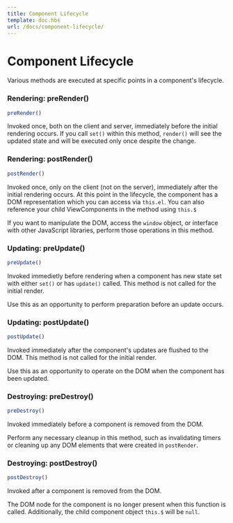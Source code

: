 ```yaml
---
title: Component Lifecycle
template: doc.hbs
url: /docs/component-lifecycle/
---
```


# Component Lifecycle

Various methods are executed at specific points in a component's lifecycle.

<visual><break></break></visual>

### Rendering: preRender()
```javascript
preRender()
```

Invoked once, both on the client and server, immediately before the initial rendering occurs. If you call `set()` within this method, `render()` will see the updated state and will be executed only once despite the change.

### Rendering: postRender()
```javascript
postRender()
```

Invoked once, only on the client (not on the server), immediately after the initial rendering occurs. At this point in the lifecycle, the component has a DOM representation which you can access via `this.el`. You can also reference your child ViewComponents in the method using `this.$`

If you want to manipulate the DOM, access the `window` object, or interface with other JavaScript libraries, perform those operations in this method.

<visual><break></break></visual>

### Updating: preUpdate()
```javascript
preUpdate()
```

Invoked immedietly before rendering when a component has new state set with either `set()` or has `update()` called. This method is not called for the initial render.

Use this as an opportunity to perform preparation before an update occurs.

### Updating: postUpdate()
```javascript
postUpdate()
```

Invoked immediately after the component's updates are flushed to the DOM. This method is not called for the initial render.

Use this as an opportunity to operate on the DOM when the component has been updated.

<visual><break></break></visual>

### Destroying: preDestroy()
```javascript
preDestroy()
```

Invoked immediately before a component is removed from the DOM.

Perform any necessary cleanup in this method, such as invalidating timers or cleaning up any DOM elements that were created in `postRender`.

### Destroying: postDestroy()
```javascript
postDestroy()
```

Invoked after a component is removed from the DOM.

The DOM node for the component is no longer present when this function is called. Additionally, the child component object `this.$` will be `null`.
